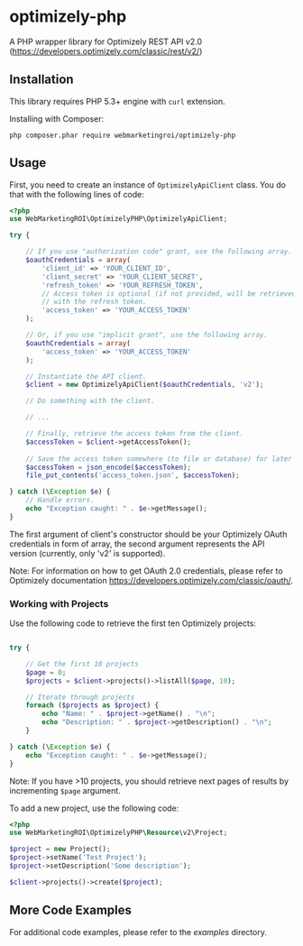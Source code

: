 # optimizely-php

A PHP wrapper library for Optimizely REST API v2.0 (https://developers.optimizely.com/classic/rest/v2/)

## Installation

This library requires PHP 5.3+ engine with `curl` extension.

Installing with Composer:

`php composer.phar require webmarketingroi/optimizely-php`

## Usage

First, you need to create an instance of `OptimizelyApiClient` class. You do that
with the following lines of code:

```php
<?php
use WebMarketingROI\OptimizelyPHP\OptimizelyApiClient;

try {

    // If you use "authorization code" grant, use the following array.
    $oauthCredentials = array(
        'client_id' => 'YOUR_CLIENT_ID',
        'client_secret' => 'YOUR_CLIENT_SECRET',
        'refresh_token' => 'YOUR_REFRESH_TOKEN',
        // Access token is optional (if not provided, will be retrieved automatically
        // with the refresh token.
        'access_token' => 'YOUR_ACCESS_TOKEN'
    );

    // Or, if you use "implicit grant", use the following array.
    $oauthCredentials = array(
        'access_token' => 'YOUR_ACCESS_TOKEN'
    );

    // Instantiate the API client.
    $client = new OptimizelyApiClient($oauthCredentials, 'v2');

    // Do something with the client.

    // ...

    // Finally, retrieve the access token from the client.
    $accessToken = $client->getAccessToken();
    
    // Save the access token somewhere (to file or database) for later use.
    $accessToken = json_encode($accessToken);
    file_put_contents('access_token.json', $accessToken);

} catch (\Exception $e) {
    // Handle errors.
    echo "Exception caught: " . $e->getMessage();
}
```

The first argument of client's constructor should be your Optimizely OAuth 
credentials in form of array, the second argument represents the API version 
(currently, only 'v2' is supported).

Note: For information on how to get OAuth 2.0 credentials, please refer to Optimizely
documentation https://developers.optimizely.com/classic/oauth/.

### Working with Projects

Use the following code to retrieve the first ten Optimizely projects:

```php

try {

    // Get the first 10 projects
    $page = 0;
    $projects = $client->projects()->listAll($page, 10);

    // Iterate through projects
    foreach ($projects as $project) {
        echo "Name: " . $project->getName() . "\n";
        echo "Description: " . $project->getDescription() . "\n";
    }

} catch (\Exception $e) {
    echo "Exception caught: " . $e->getMessage();
}
```

Note: If you have >10 projects, you should retrieve next pages of results by 
incrementing `$page` argument.

To add a new project, use the following code:

```php
<?php
use WebMarketingROI\OptimizelyPHP\Resource\v2\Project;

$project = new Project();
$project->setName('Test Project');
$project->setDescription('Some description');

$client->projects()->create($project);
```

## More Code Examples

For additional code examples, please refer to the *examples* directory.